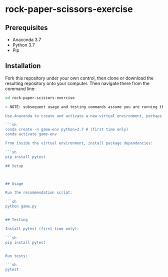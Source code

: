 # rock-paper-scissors-exercise

## Prerequisites

  + Anaconda 3.7
  + Python 3.7
  + Pip

## Installation

Fork this repository under your own control, then clone or download the resulting repository onto your computer. Then navigate there from the command line:

```sh
cd rock-paper-scissors-exercise

> NOTE: subsequent usage and testing commands assume you are running them from the repository's root directory.

Use Anaconda to create and activate a new virtual environment, perhaps called "game-env":

```sh 
conda create -n game-env python=3.7 # (first time only)
conda activate game-env

From inside the virtual environment, install package dependencies:

```sh
pip install pytest

## Setup



## Usage

Run the recommendation script:

```sh
python game.py


## Testing

Install pytest (first time only):

```sh
pip install pytest


Run tests:

```sh
pytest


